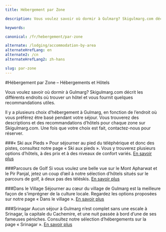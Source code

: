 ```yaml
---
title: Hébergement par Zone

description: Vous voulez savoir où dormir à Gulmarg? Skigulmarg.com décrit les différents endroits où trouver un hôtel et vous fournit quelques recommandations utiles

keywords:

canonical: /fr/hebergement/par-zone

alternate: /lodging/accommodation-by-area
alternateHrefLang: en
alternate2: /cn
alternateHrefLang2: zh-hans

slug: par-zone
---
```


#Hébergement par Zone – Hébergements et Hôtels

Vous voulez savoir où dormir à Gulmarg? Skigulmarg.com décrit les différents endroits où trouver un hôtel et vous fournit quelques recommandations utiles.

Il y a plusieurs choix d’hébergement à Gulmarg, en fonction de l’endroit où vous préférez être basé pendant votre séjour. Vous trouverez des descriptions et des recommandations d’hôtels pour chaque zone sur Skigulmarg.com. Une fois que votre choix est fait, contactez-nous pour réserver.  

###« Ski aux Pieds »
Pour séjourner au pied du téléphérique et donc des pistes, consultez notre page « Ski aux pieds ». Vous y trouverez plusieurs options d’hôtels, à des prix et à des niveaux de confort variés.
[En savoir plus<i class="fa fa-chevron-right" aria-hidden="true"></i>](hotels-pres-des-pistes?classes=more-info)

###Parcours de Golf
Si vous voulez une belle vue sur le Mont Apharwat et le Pir Panjal, jetez un coup d’œil à notre sélection d’hôtels situés sur le parcours de golf, à deux pas des téléskis. 
[En savoir plus<i class="fa fa-chevron-right" aria-hidden="true"></i>](hotels-sur-le-golf?classes=more-info)

###Dans le Village
Séjourner au cœur du village de Gulmarg est la meilleure façon de s’imprégner de la culture locale. Regardez les options proposées sur notre page « Dans le village ». 
[En savoir plus<i class="fa fa-chevron-right" aria-hidden="true"></i>](hotels-au-village?classes=more-info)

###Srinagar
Aucun séjour à Gulmarg n’est complet sans une escale à Srinagar, la capitale du Cachemire, et une nuit passée à bord d’une de ses fameuses péniches. Consultez notre sélection d’hébergements sur la page « Srinagar ». 
[En savoir plus<i class="fa fa-chevron-right" aria-hidden="true"></i>](hotels-a-srinagar?classes=more-info)
